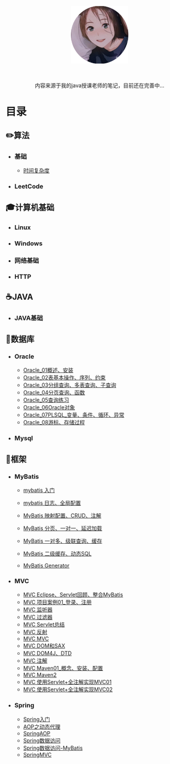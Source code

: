 



<center><img src="images/logo.png" style="zoom:15%;" /></center>

<br><center>内容来源于我的java授课老师的笔记，目前还在完善中...</center>

# 目录

## ✏️算法

 + ### 基础

    + [时间复杂度]()

+ ### LeetCode

## 🎓计算机基础

+ ### Linux

+ ### Windows

+ ### 网络基础

+ ### HTTP

## ☕️JAVA

+ ### JAVA基础

## 💾数据库

+ ### Oracle

  + [Oracle_01概述、安装]()
  + [Oracle_02表基本操作、序列、约束]()
  + [Oracle_03分组查询、多表查询、子查询]()
  + [Oracle_04分页查询、函数]()
  + [Oracle_05查询练习]()
  + [Oracle_06Oracle对象]()
  + [Oracle_07PLSQL_变量、条件、循环、异常]()
  + [Oracle_08游标、存储过程]()

+ ### Mysql

## 🚀框架

+ ### MyBatis
  + [mybatis 入门](框架/Mybatis/mybatis入门.md)
  + [mybatis 日志、全局配置](框架/Mybatis/mybatis日志、全局配置.md )
  + [MyBatis 映射配置、CRUD、注解](框架/Mybatis/mybatis日志、全局配置.md )

  + [MyBatis 分页、一对一、延迟加载](框架/Mybatis/MyBatis分页、一对一、延迟加载.md )
  + [MyBatis 一对多、级联查询、缓存](框架/Mybatis/MyBatis一对多、级联查询、缓存.md)
  + [MyBatis 二级缓存、动态SQL](框架/Mybatis/MyBatis二级缓存、动态SQL.md)
  + [MyBatis Generator](框架/Mybatis/MyBatisGenerator.md)

+ ### MVC

  + [MVC Eclipse、Servlet回顾、整合MyBatis]()
  + [MVC 项目案例01_登录、注册]()
  + [MVC 监听器]()
  + [MVC 过滤器]()
  + [MVC Servlet总结]()
  + [MVC 反射]()
  + [MVC MVC]()
  + [MVC DOM和SAX]()
  + [MVC DOM4J、DTD]()
  + [MVC 注解]()
  + [MVC Maven01_概念、安装、配置]()
  + [MVC Maven2]()
  + [MVC 使用Servlet+全注解实现MVC01]()
  + [MVC 使用Servlet+全注解实现MVC02]()

  

+ ### Spring

  + [Spring入门](框架/Spring/Spring入门.md)
  + [AOP之动态代理](框架/Spring/AOP之动态代理.md)
  + [SpringAOP](框架/Spring/SpringAOP.md)
  + [Spring数据访问]()
  + [Spring数据访问-MyBatis](框架/Spring/Spring数据访问-MyBatis.md)
  + [SpringMVC](框架/Spring/SpringMVC.md)
  
  